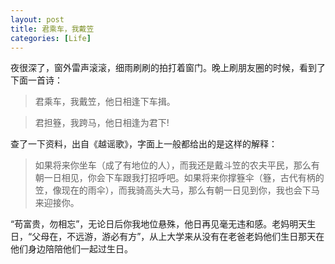 ```yaml
---
layout: post
title: 君乘车，我戴笠
categories: [Life]
---
```


夜很深了，窗外雷声滚滚，细雨刷刷的拍打着窗门。晚上刷朋友圈的时候，看到了下面一首诗：

>君乘车，我戴笠，他日相逢下车揖。

>君担簦，我跨马，他日相逢为君下!

查了一下资料，出自《越谣歌》，字面上一般都给出的是这样的解释：

>如果将来你坐车（成了有地位的人），而我还是戴斗笠的农夫平民，那么有朝一日相见，你会下车跟我打招呼吧。如果将来你撑簦伞（簦，古代有柄的笠，像现在的雨伞），而我骑高头大马，那么有朝一日见到你，我也会下马来迎接你。

“苟富贵，勿相忘”，无论日后你我地位悬殊，他日再见毫无违和感。老妈明天生日，“父母在，不远游，游必有方”，从上大学来从没有在老爸老妈他们生日那天在他们身边陪陪他们一起过生日。
